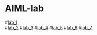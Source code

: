 # AIML-lab
#[lab_1](https://github.com/2303A51688/AIML-lab/blob/main/AIML_assignment_1.ipynb)\
#[lab_2](https://github.com/2303A51688/AIML-lab/blob/main/AIML_assignment_2.ipynb)
#[lab_3](https://github.com/2303A51688/AIML-lab/blob/main/AIML_Assignment_3.ipynb)
#[lab_4](https://github.com/2303A51688/AIML-lab/blob/main/AIML_Assignment_4.ipynb)
#[lab_5](https://github.com/2303A51688/AIML-lab/blob/main/AIML_Assignment_5.ipynb)
#[lab_6](https://github.com/2303A51688/AIML-lab/blob/main/AIML_Assignment_6.ipynb)
#[lab_7](https://github.com/2303A51688/AIML-lab/blob/main/AIML_Assignment_7.ipynb)
